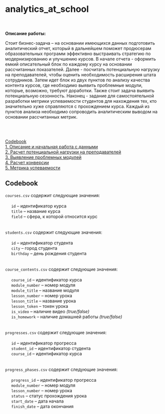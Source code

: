 # analytics_at_school





<br><br>
**Описание работы:**

Стоит бизнес-задача – на основании имеющихся данных подготовить аналитический отчет, который в дальнейшем поможет продюсерам образовательных программ эффективно выстраивать стратегию по модернизированию и улучшению курсов. В начале отчета - оформить емкий описательный блок по каждому курсу на основании рассчитанных показателей. Далее - посчитать потенциальную нагрузку на преподавателей, чтобы оценить необходимость расширения штата сотрудников. Затем идет блок из двух пунктов по анализу качества контента курсов, где необходимо выявить проблемные модули, которые, возможно, требуют доработки. Также стоит задача выявить потенциальную сезонность. Наконец - задание для самостоятельной разработки метрики успеваемости студентов для нахождения тех, кто значительно хуже справляются с прохождением курса. Каждый из пунктов анализа необходимо сопроводить аналитическим выводом на основании рассчитанных метрик.

<br><br>




[Codebook](#Codebook) <br>
[1. Описание и начальная работа с данными](#1.1-Описание-и-начальная-работа-с-данными)<br>
[2. Расчет потенциальной нагрузки на преподавателей](#2.-Расчет-потенциальной-нагрузки-на-преподавателей)<br>
[3. Выявление проблемных модулей](#3.-Выявление-проблемных-модулей)<br>
[4. Расчет конверсии](#4.-Расчет-конверсии) <br>
[5. Метрика успеваемости ](#5.-Метрика-успеваемости)


## Codebook

`courses.csv` содержит следующие значения: <br><br>
&nbsp;&nbsp;&nbsp;&nbsp; `id` – идентификатор курса <br>
&nbsp;&nbsp;&nbsp;&nbsp; `title` – название курса <br>
&nbsp;&nbsp;&nbsp;&nbsp;  `field` – сфера, к которой относится курс <br> <br><br>
`students.csv` содержит следующие значения: <br><br>
&nbsp;&nbsp;&nbsp;&nbsp; `id` – идентификатор студента <br>
&nbsp;&nbsp;&nbsp;&nbsp; `city` – город студента <br>
&nbsp;&nbsp;&nbsp;&nbsp;  `birthday` – день рождения студента <br> <br><br>
`course_contents.csv` содержит следующие значения: <br><br>
&nbsp;&nbsp;&nbsp;&nbsp; `course_id` – идентификатор курса <br>
&nbsp;&nbsp;&nbsp;&nbsp; `module_number` – номер модуля <br>
&nbsp;&nbsp;&nbsp;&nbsp;  `module_title` – название модуля <br> 
&nbsp;&nbsp;&nbsp;&nbsp; `lesson_number` – номер урока <br>
&nbsp;&nbsp;&nbsp;&nbsp;  `lesson_title` – название урока <br>
&nbsp;&nbsp;&nbsp;&nbsp;  `lesson_token` – токен урока <br> 
&nbsp;&nbsp;&nbsp;&nbsp; `is_video` – наличие видео *(true/false)* <br>
&nbsp;&nbsp;&nbsp;&nbsp;  `is_homework` – наличие домашней работы *(true/false)* <br>
<br><br>
`progresses.csv` содержит следующие значения: <br><br>
&nbsp;&nbsp;&nbsp;&nbsp; `id` – идентификатор прогресса <br>
&nbsp;&nbsp;&nbsp;&nbsp; `student_id` – идентификатор студента <br>
&nbsp;&nbsp;&nbsp;&nbsp;  `course_id` – идентификатор курса <br> <br><br>
`progress_phases.csv` содержит следующие значения: <br><br>
&nbsp;&nbsp;&nbsp;&nbsp; `progress_id` – идентификатор прогресса <br>
&nbsp;&nbsp;&nbsp;&nbsp; `module_number` – номер модуля <br>
&nbsp;&nbsp;&nbsp;&nbsp; `lesson_number` – номер урока <br>
&nbsp;&nbsp;&nbsp;&nbsp;  `status` – статус прохождения урока <br>
&nbsp;&nbsp;&nbsp;&nbsp;  `start_date` – дата начала <br> 
&nbsp;&nbsp;&nbsp;&nbsp; `finish_date` – дата окончания <br>
<br><br>
